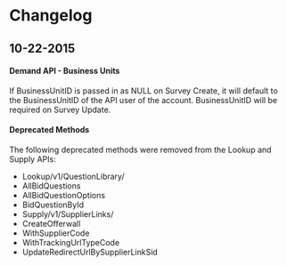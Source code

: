 # Changelog

## 10-22-2015

#### Demand API - Business Units

If BusinessUnitID is passed in as NULL on Survey Create, it will default to the BusinessUnitID of the API user of the account. BusinessUnitID will be required on Survey Update.

#### Deprecated Methods

The following deprecated methods were removed from the Lookup and Supply APIs:

 - Lookup/v1/QuestionLibrary/
  - AllBidQuestions
  - AllBidQuestionOptions
  - BidQuestionById
 - Supply/v1/SupplierLinks/
  - CreateOfferwall
   - WithSupplierCode
   - WithTrackingUrlTypeCode
  - UpdateRedirectUrlBySupplierLinkSid
